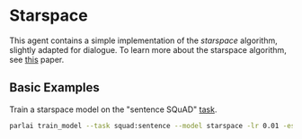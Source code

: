 # Starspace

This agent contains a simple implementation of the *starspace* algorithm, slightly adapted for dialogue. To learn more about the starspace algorithm, see [this](https://arxiv.org/abs/1709.03856) paper.


## Basic Examples

Train a starspace model on the "sentence SQuAD" [task](https://github.com/facebookresearch/ParlAI/blob/master/parlai/tasks/squad/agents.py).
```bash
parlai train_model --task squad:sentence --model starspace -lr 0.01 -esz 512 -k 10 -mf /tmp/starspacesquad
```
